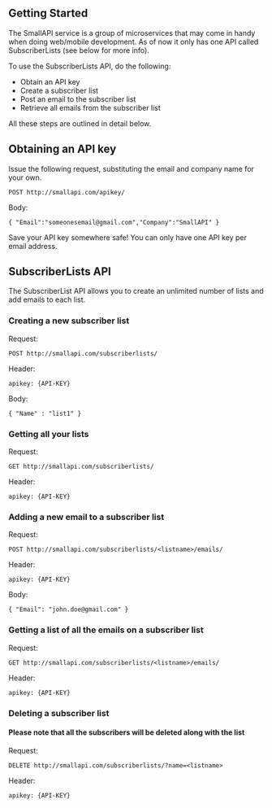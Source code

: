 ﻿## Getting Started
The SmallAPI service is a group of microservices that may come in handy when doing web/mobile development.
As of now it only has one API called SubscriberLists (see below for more info).

To use the SubscriberLists API, do the following:
* Obtain an API key
* Create a subscriber list
* Post an email to the subscriber list
* Retrieve all emails from the subscriber list

All these steps are outlined in detail below.


## Obtaining an API key

Issue the following request, substituting the email and company name for your own.

```httprequest
POST http://smallapi.com/apikey/
```

Body:
```
{ "Email":"someonesemail@gmail.com","Company":"SmallAPI" }
```

Save your API key somewhere safe!
You can only have one API key per email address.


## SubscriberLists API

The SubscriberList API allows you to create an unlimited number of lists and add emails to each list.

### Creating a new subscriber list

Request:
```httprequest
POST http://smallapi.com/subscriberlists/
```

Header:
```header
apikey: {API-KEY}
```

Body:
```
{ "Name" : "list1" }
```


### Getting all your lists 

Request:
```httprequest
GET http://smallapi.com/subscriberlists/
```

Header:
```header
apikey: {API-KEY}
```

### Adding a new email to a subscriber list

Request:
```httprequest
POST http://smallapi.com/subscriberlists/<listname>/emails/
```

Header:
```header
apikey: {API-KEY}
```

Body:
```
{ "Email": "john.doe@gmail.com" }
```

### Getting a list of all the emails on a subscriber list

Request:
```httprequest
GET http://smallapi.com/subscriberlists/<listname>/emails/
```

Header:
```header
apikey: {API-KEY}
```

### Deleting a subscriber list

#### Please note that all the subscribers will be deleted along with the list

Request:
```httprequest
DELETE http://smallapi.com/subscriberlists/?name=<listname>
```

Header:
```header
apikey: {API-KEY}
```
